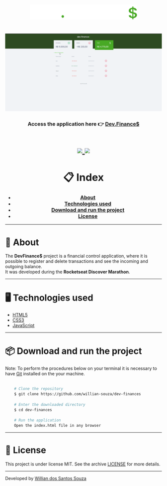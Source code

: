 <h1 align="center">
    <img src="assets/logo.svg">
<h1>

<h1>
    <img src="assets/devfinance.gif">
    <h3 align="center"> 
        Access the application here 👉 <a href="https://willian-souza.github.io/dev-finances/" target="_blank">Dev.Finance$<a>
    <h3>
<h1>

<h1 align = "center">
    <a href="https://www.linkedin.com/in/willian-ssouza/">
        <img src="https://img.shields.io/badge/made%20by-Willian%20Souza-orange">
    </a>
    <a href="https://github.com/willian-souza/rocketseat-site/blob/master/LICENSE">
        <img src="https://img.shields.io/badge/license-MIT-orange">
    </a>    
<h1>

# 📋 Index
- [About](#-about)
- [Technologies used](#-technologies-used)
- [Download and run the project ](#-download-and-run-the-project)
- [License](#-license)

---

# 📄 About

The **DevFinance$** project is a financial control application, where it is possible to register and delete transactions and see the incoming and outgoing balance. <br>
It was developed during the **Rocketseat Discover Marathon**.

--- 

# 🖥 Technologies used
- [HTML5](https://developer.mozilla.org/pt-BR/docs/Web/HTML/HTML5)
- [CSS3](https://developer.mozilla.org/pt-BR/docs/Archive/CSS3)
- [JavaScript](https://developer.mozilla.org/pt-BR/docs/Aprender/JavaScript)

---

# 📦 Download and run the project

Note: To perform the procedures below on your terminal it is necessary to have [Git](https://git-scm.com/downloads) installed on the your machine.

```bash

    # Clone the repository
    $ git clone https://github.com/willian-souza/dev-finances

    # Enter the downloaded directory
    $ cd dev-finances

    # Run the application
    Open the index.html file in any browser

```
---

# 📝 License
This project is under license MIT. See the archive [LICENSE](/LICENSE) for more details.

---

Developed by [Willian dos Santos Souza](https://www.linkedin.com/in/willian-ssouza/)
